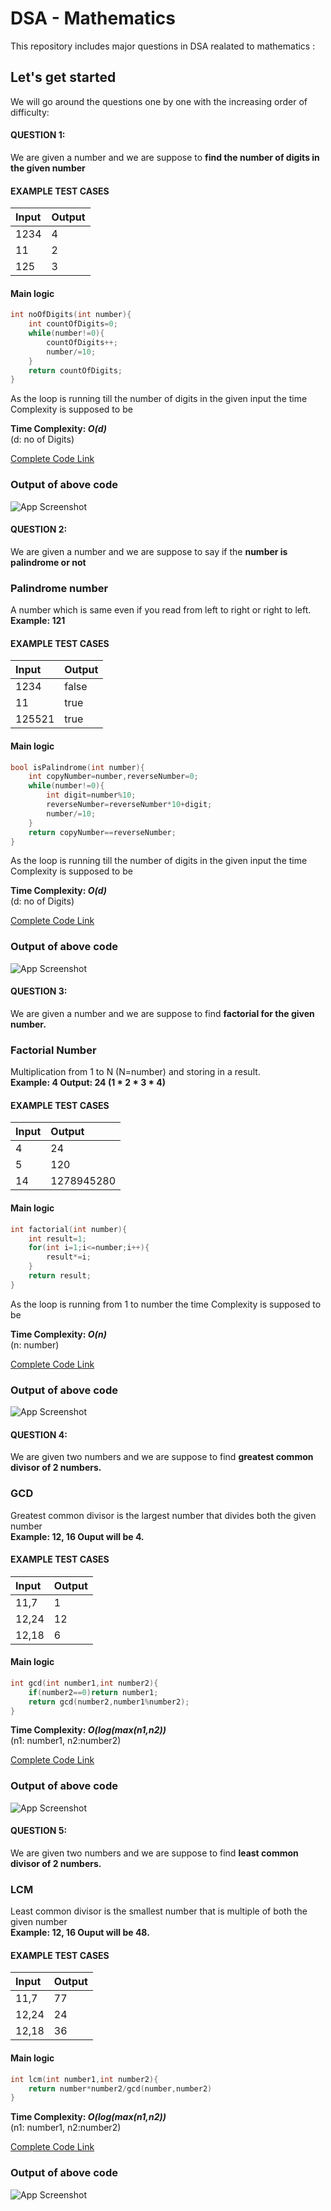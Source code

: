 
# DSA - Mathematics

This repository includes major questions in DSA realated to mathematics :


## Let's get started
We will go around the questions one by one with the increasing order of difficulty:

#### QUESTION 1: 
We are given a number and we are suppose to **find the number of digits in the given number**

#### EXAMPLE TEST CASES

| Input | Output     |
| :-------- | :------- |
| 1234  | 4 |
| 11  | 2 |
| 125  | 3 |

#### Main logic
```cpp      
int noOfDigits(int number){
    int countOfDigits=0;
    while(number!=0){
        countOfDigits++;
        number/=10;
    }
    return countOfDigits;
}
```

As the loop is running till the number of digits in the given input the time Complexity is supposed to be

**Time Complexity: *O(d)***\
(d: no of Digits)

[Complete Code Link](https://github.com/somya-sheti-2022/DSA-Mathematics/blob/main/noOfDigits.cpp)

### Output of above code

![App Screenshot](https://github.com/somya-sheti-2022/DSA-Mathematics/blob/main/Question1.PNG)

#### QUESTION 2: 
We are given a number and we are suppose to say if the **number is palindrome or not** 

### Palindrome number
A number which is same even if you read from left to right or right to left.\
**Example: 121**

#### EXAMPLE TEST CASES

| Input | Output     |
| :-------- | :------- |
| 1234  | false |
| 11  | true |
| 125521  | true |

#### Main logic
```cpp      
bool isPalindrome(int number){
    int copyNumber=number,reverseNumber=0;
    while(number!=0){
        int digit=number%10;
        reverseNumber=reverseNumber*10+digit;
        number/=10;
    }
    return copyNumber==reverseNumber;
}
```

As the loop is running till the number of digits in the given input the time Complexity is supposed to be

**Time Complexity: *O(d)***\
(d: no of Digits)

[Complete Code Link](https://github.com/somya-sheti-2022/DSA-Mathematics/blob/main/isPalindrome.cpp)


### Output of above code

![App Screenshot](https://github.com/somya-sheti-2022/DSA-Mathematics/blob/main/Question2.PNG)

#### QUESTION 3: 
We are given a number and we are suppose to find **factorial for the given number.** 

### Factorial Number
Multiplication from 1 to N (N=number) and storing in a result.\
**Example: 4 Output: 24 (1 * 2 * 3 * 4)**

#### EXAMPLE TEST CASES

| Input | Output     |
| :-------- | :------- |
| 4  | 24 |
| 5  | 120 |
| 14  | 1278945280 |

#### Main logic
```cpp      
int factorial(int number){
    int result=1;
    for(int i=1;i<=number;i++){
        result*=i;
    }
    return result;
}
```

As the loop is running from 1 to number the time Complexity is supposed to be

**Time Complexity: *O(n)***\
(n: number)

[Complete Code Link](https://github.com/somya-sheti-2022/DSA-Mathematics/blob/main/factorial.cpp)


### Output of above code

![App Screenshot](https://github.com/somya-sheti-2022/DSA-Mathematics/blob/main/Question3.PNG)

#### QUESTION 4: 
We are given two numbers and we are suppose to find **greatest common divisor of 2 numbers.** 

### GCD 
Greatest common divisor is the largest number that divides both the given number\
**Example: 12, 16 Ouput will be 4.**

#### EXAMPLE TEST CASES

| Input | Output     |
| :-------- | :------- |
| 11,7 | 1 |
| 12,24  | 12 |
| 12,18  | 6 |

#### Main logic
```cpp      
int gcd(int number1,int number2){
    if(number2==0)return number1;
    return gcd(number2,number1%number2);
}
```

**Time Complexity: *O(log(max(n1,n2))***\
(n1: number1, n2:number2)

[Complete Code Link](https://github.com/somya-sheti-2022/DSA-Mathematics/blob/main/gcd.cpp)


### Output of above code

![App Screenshot](https://github.com/somya-sheti-2022/DSA-Mathematics/blob/main/Question4.PNG)

#### QUESTION 5: 
We are given two numbers and we are suppose to find **least common divisor of 2 numbers.** 

### LCM
Least common divisor is the smallest number that is multiple of both the given number\
**Example: 12, 16 Ouput will be 48.**

#### EXAMPLE TEST CASES

| Input | Output     |
| :-------- | :------- |
| 11,7 | 77 |
| 12,24  | 24 |
| 12,18  | 36 |

#### Main logic
```cpp      
int lcm(int number1,int number2){
    return number*number2/gcd(number,number2)
}
```

**Time Complexity: *O(log(max(n1,n2))***\
(n1: number1, n2:number2)

[Complete Code Link](https://github.com/somya-sheti-2022/DSA-Mathematics/blob/main/lcm.cpp)


### Output of above code

![App Screenshot](https://github.com/somya-sheti-2022/DSA-Mathematics/blob/main/Question5.PNG)
